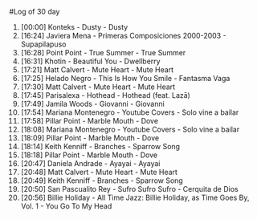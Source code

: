 #Log of 30 day

1. [00:00] Konteks - Dusty - Dusty
1. [16:24] Javiera Mena - Primeras Composiciones 2000-2003 - Supapilapuso
1. [16:28] Point Point - True Summer - True Summer
1. [16:31] Khotin - Beautiful You - Dwellberry
1. [17:21] Matt Calvert - Mute Heart - Mute Heart
1. [17:25] Helado Negro - This Is How You Smile - Fantasma Vaga
1. [17:30] Matt Calvert - Mute Heart - Mute Heart
1. [17:45] Parisalexa - Hothead - Hothead (feat. Lazā)
1. [17:49] Jamila Woods - Giovanni - Giovanni
1. [17:54] Mariana Montenegro - Youtube Covers - Solo vine a bailar
1. [17:58] Pillar Point - Marble Mouth - Dove
1. [18:08] Mariana Montenegro - Youtube Covers - Solo vine a bailar
1. [18:09] Pillar Point - Marble Mouth - Dove
1. [18:14] Keith Kenniff - Branches - Sparrow Song
1. [18:18] Pillar Point - Marble Mouth - Dove
1. [20:47] Daniela Andrade - Ayayai - Ayayai
1. [20:48] Matt Calvert - Mute Heart - Mute Heart
1. [20:49] Keith Kenniff - Branches - Sparrow Song
1. [20:50] San Pascualito Rey - Sufro Sufro Sufro - Cerquita de Dios
1. [20:56] Billie Holiday - All Time Jazz: Billie Holiday, as Time Goes By, Vol. 1 - You Go To My Head
